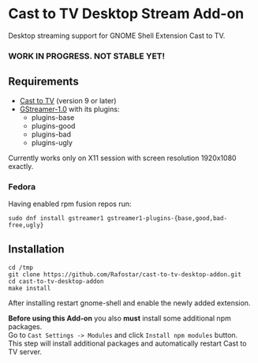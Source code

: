 # Cast to TV Desktop Stream Add-on
Desktop streaming support for GNOME Shell Extension Cast to TV.

### WORK IN PROGRESS. NOT STABLE YET!

## Requirements
* [Cast to TV](https://github.com/Rafostar/gnome-shell-extension-cast-to-tv) (version 9 or later)
* [GStreamer-1.0](https://gstreamer.freedesktop.org) with its plugins:
  * plugins-base
  * plugins-good
  * plugins-bad
  * plugins-ugly

Currently works only on X11 session with screen resolution 1920x1080 exactly.

### Fedora
Having enabled rpm fusion repos run:
```
sudo dnf install gstreamer1 gstreamer1-plugins-{base,good,bad-free,ugly}
```

## Installation
```
cd /tmp
git clone https://github.com/Rafostar/cast-to-tv-desktop-addon.git
cd cast-to-tv-desktop-addon
make install
```
After installing restart gnome-shell and enable the newly added extension.

**Before using this Add-on** you also **must** install some additional npm packages.<br>
Go to `Cast Settings -> Modules` and click `Install npm modules` button.<br>
This step will install additional packages and automatically restart Cast to TV server.
